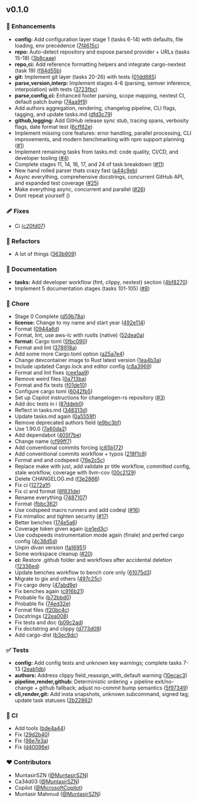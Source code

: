 ## v0.1.0

### 🚀 Enhancements

- **config:** Add configuration layer stage 1 (tasks 6-14) with defaults, file loading, env precedence ([7f4615c](https://github.com/nanodelabs/novalyn/commit/7f4615c))
- **repo:** Auto-detect repository and expose parsed provider + URLs (tasks 15-18) ([3b8caae](https://github.com/nanodelabs/novalyn/commit/3b8caae))
- **repo,ci:** Add reference formatting helpers and integrate cargo-nextest (task 19) ([f84d55b](https://github.com/nanodelabs/novalyn/commit/f84d55b))
- **git:** Implement git layer (tasks 20-26) with tests ([01dd885](https://github.com/nanodelabs/novalyn/commit/01dd885))
- **parse,version,interp:** Implement stages 4-6 (parsing, semver inference, interpolation) with tests ([3723fbc](https://github.com/nanodelabs/novalyn/commit/3723fbc))
- **parse,config,ci:** Enhanced footer parsing, scope mapping, nextest CI, default patch bump ([74aa9f9](https://github.com/nanodelabs/novalyn/commit/74aa9f9))
- Add authors aggregation, rendering, changelog pipeline, CLI flags, tagging, and update tasks.md ([dfd3c79](https://github.com/nanodelabs/novalyn/commit/dfd3c79))
- **github,logging:** Add GitHub release sync stub, tracing spans, verbosity flags, date format test ([6cff82e](https://github.com/nanodelabs/novalyn/commit/6cff82e))
- Implement missing core features: error handling, parallel processing, CLI improvements, and modern benchmarking with npm support planning ([#1](https://github.com/nanodelabs/novalyn/pull/1))
- Implement remaining tasks from tasks.md: code quality, CI/CD, and developer tooling ([#4](https://github.com/nanodelabs/novalyn/pull/4))
- Complete stages 11, 14, 16, 17, and 24 of task breakdown ([#11](https://github.com/nanodelabs/novalyn/pull/11))
- New hand rolled parser thats crazy fast ([a44c9eb](https://github.com/nanodelabs/novalyn/commit/a44c9eb))
- Async everything, comprehensive docstrings, concurrent GitHub API, and expanded test coverage ([#25](https://github.com/nanodelabs/novalyn/pull/25))
- Make everything async, concurrent and parallel ([#26](https://github.com/nanodelabs/novalyn/pull/26))
- Dont repeat yourself ([](https://github.com/nanodelabs/novalyn/commit/))

### 🩹 Fixes

- Ci ([c20fd07](https://github.com/nanodelabs/novalyn/commit/c20fd07))

### 💅 Refactors

- A lot of things ([363b909](https://github.com/nanodelabs/novalyn/commit/363b909))

### 📖 Documentation

- **tasks:** Add developer workflow (fmt, clippy, nextest) section ([4bf8270](https://github.com/nanodelabs/novalyn/commit/4bf8270))
- Implement 5 documentation stages (tasks 101-105) ([#8](https://github.com/nanodelabs/novalyn/pull/8))

### 🏡 Chore

- Stage 0 Complete ([d59b78a](https://github.com/nanodelabs/novalyn/commit/d59b78a))
- **license:** Change to my name and start year ([492e114](https://github.com/nanodelabs/novalyn/commit/492e114))
- Format ([0944a6d](https://github.com/nanodelabs/novalyn/commit/0944a6d))
- Format, lint, use aws-lc with rustls (native) ([52dea0a](https://github.com/nanodelabs/novalyn/commit/52dea0a))
- **format:** Cargo toml ([5fbc090](https://github.com/nanodelabs/novalyn/commit/5fbc090))
- Format and lint ([378918a](https://github.com/nanodelabs/novalyn/commit/378918a))
- Add some more Cargo.toml option ([a25a7e4](https://github.com/nanodelabs/novalyn/commit/a25a7e4))
- Change devcontainer image to Rust latest version ([1ea4b3a](https://github.com/nanodelabs/novalyn/commit/1ea4b3a))
- Include updated Cargo.lock and editor config ([c8a3969](https://github.com/nanodelabs/novalyn/commit/c8a3969))
- Format and lint fixes ([cee1aa9](https://github.com/nanodelabs/novalyn/commit/cee1aa9))
- Remove weird files ([0a713ba](https://github.com/nanodelabs/novalyn/commit/0a713ba))
- Format and fix tests ([f01de10](https://github.com/nanodelabs/novalyn/commit/f01de10))
- Configure cargo toml ([6042fb5](https://github.com/nanodelabs/novalyn/commit/6042fb5))
- Set up Copilot instructions for changelogen-rs repository ([#3](https://github.com/nanodelabs/novalyn/pull/3))
- Add doc tests in i ([87ddeb0](https://github.com/nanodelabs/novalyn/commit/87ddeb0))
- Reflect in tasks.md ([348313d](https://github.com/nanodelabs/novalyn/commit/348313d))
- Update tasks.md again ([0a5559f](https://github.com/nanodelabs/novalyn/commit/0a5559f))
- Remove deprecated authors field ([e9bc3bf](https://github.com/nanodelabs/novalyn/commit/e9bc3bf))
- Use 1.90.0 ([7a60da2](https://github.com/nanodelabs/novalyn/commit/7a60da2))
- Add dependabot ([405f7be](https://github.com/nanodelabs/novalyn/commit/405f7be))
- Change name ([cf99ff7](https://github.com/nanodelabs/novalyn/commit/cf99ff7))
- Add conventional commits forcing ([c65b172](https://github.com/nanodelabs/novalyn/commit/c65b172))
- Add conventional commits workflow + typos ([218f1c8](https://github.com/nanodelabs/novalyn/commit/218f1c8))
- Format and and codspeed ([76e2c5c](https://github.com/nanodelabs/novalyn/commit/76e2c5c))
- Replace make with just, add validate pr title workflow, committed config, stale workflow, coverage with llvm-cov ([00c2129](https://github.com/nanodelabs/novalyn/commit/00c2129))
- Delete CHANGELOG.md ([f3e2866](https://github.com/nanodelabs/novalyn/commit/f3e2866))
- Fix ci ([1272a1f](https://github.com/nanodelabs/novalyn/commit/1272a1f))
- Fix ci and format ([8f831de](https://github.com/nanodelabs/novalyn/commit/8f831de))
- Rename everything ([7487107](https://github.com/nanodelabs/novalyn/commit/7487107))
- Format ([fbbc362](https://github.com/nanodelabs/novalyn/commit/fbbc362))
- Use codspeed macro runners and add codeql ([#16](https://github.com/nanodelabs/novalyn/pull/16))
- Fix mimalloc and tighten security ([#17](https://github.com/nanodelabs/novalyn/pull/17))
- Better benches ([174e5a6](https://github.com/nanodelabs/novalyn/commit/174e5a6))
- Coverage token given again ([ce1ed3c](https://github.com/nanodelabs/novalyn/commit/ce1ed3c))
- Use codspeeds instrumentation mode again (finale) and perfed cargo config ([4c38d5d](https://github.com/nanodelabs/novalyn/commit/4c38d5d))
- Unpin divan version ([fa16951](https://github.com/nanodelabs/novalyn/commit/fa16951))
- Some workspace cleanup ([#20](https://github.com/nanodelabs/novalyn/pull/20))
- **ci:** Restore .github folder and workflows after accidental deletion ([12336ed](https://github.com/nanodelabs/novalyn/commit/12336ed))
- Update benches workflow to bench core only ([61075d3](https://github.com/nanodelabs/novalyn/commit/61075d3))
- Migrate to gix and others ([497c25c](https://github.com/nanodelabs/novalyn/commit/497c25c))
- Fix cargo deny ([47abd9e](https://github.com/nanodelabs/novalyn/commit/47abd9e))
- Fix benches again ([c916b21](https://github.com/nanodelabs/novalyn/commit/c916b21))
- Probable fix ([b72bbd0](https://github.com/nanodelabs/novalyn/commit/b72bbd0))
- Probable fix ([74ed32e](https://github.com/nanodelabs/novalyn/commit/74ed32e))
- Format files ([f20bc4c](https://github.com/nanodelabs/novalyn/commit/f20bc4c))
- Docstrings ([22ea008](https://github.com/nanodelabs/novalyn/commit/22ea008))
- Fix tests and doc ([b09c2ad](https://github.com/nanodelabs/novalyn/commit/b09c2ad))
- Fix doctstring and clippy ([d773d09](https://github.com/nanodelabs/novalyn/commit/d773d09))
- Add cargo-dist ([b3ec9dc](https://github.com/nanodelabs/novalyn/commit/b3ec9dc))

### ✅ Tests

- **config:** Add config tests and unknown key warnings; complete tasks 7-13 ([2eab1db](https://github.com/nanodelabs/novalyn/commit/2eab1db))
- **authors:** Address clippy field_reassign_with_default warning ([10ecac3](https://github.com/nanodelabs/novalyn/commit/10ecac3))
- **pipeline,render,github:** Deterministic ordering + pipeline exit/no-change + github fallback; adjust no-commit bump semantics ([5f97349](https://github.com/nanodelabs/novalyn/commit/5f97349))
- **cli,render,git:** Add insta snapshots, unknown subcommand, signed tag; update task statuses ([2b22862](https://github.com/nanodelabs/novalyn/commit/2b22862))

### 🤖 CI

- Add tools ([bde4a44](https://github.com/nanodelabs/novalyn/commit/bde4a44))
- Fix ([29d2b40](https://github.com/nanodelabs/novalyn/commit/29d2b40))
- Fix ([98e7e3a](https://github.com/nanodelabs/novalyn/commit/98e7e3a))
- Fix ([d40096e](https://github.com/nanodelabs/novalyn/commit/d40096e))

### ❤️ Contributors

- MuntasirSZN ([@MuntasirSZN](https://github.com/MuntasirSZN))
- Ca34d03 ([@MuntasirSZN](https://github.com/MuntasirSZN))
- Copilot ([@MicrosoftCopilot](https://github.com/MicrosoftCopilot))
- Muntasir Mahmud ([@MuntasirSZN](https://github.com/MuntasirSZN))
